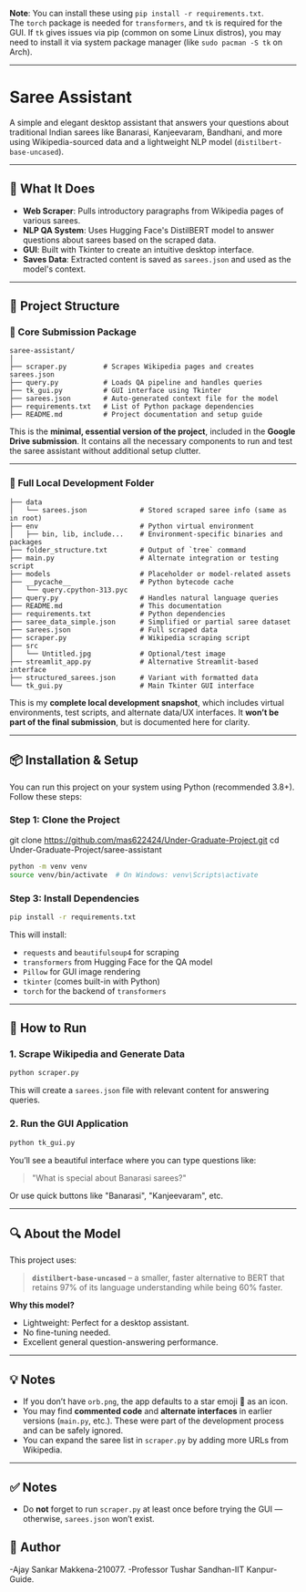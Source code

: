 **Note**: You can install these using `pip install -r requirements.txt`.  
The `torch` package is needed for `transformers`, and `tk` is required for the GUI. If `tk` gives issues via pip (common on some Linux distros), you may need to install it via system package manager (like `sudo pacman -S tk` on Arch).

---

# Saree Assistant

A simple and elegant desktop assistant that answers your questions about traditional Indian sarees like Banarasi, Kanjeevaram, Bandhani, and more using Wikipedia-sourced data and a lightweight NLP model (`distilbert-base-uncased`).

---

## 🧠 What It Does

- **Web Scraper**: Pulls introductory paragraphs from Wikipedia pages of various sarees.
- **NLP QA System**: Uses Hugging Face's DistilBERT model to answer questions about sarees based on the scraped data.
- **GUI**: Built with Tkinter to create an intuitive desktop interface.
- **Saves Data**: Extracted content is saved as `sarees.json` and used as the model's context.

---

## 📂 Project Structure

### 🔹 Core Submission Package

```text
saree-assistant/
│
├── scraper.py         # Scrapes Wikipedia pages and creates sarees.json
├── query.py           # Loads QA pipeline and handles queries
├── tk_gui.py          # GUI interface using Tkinter
├── sarees.json        # Auto-generated context file for the model
├── requirements.txt   # List of Python package dependencies
├── README.md          # Project documentation and setup guide
```

This is the **minimal, essential version of the project**, included in the **Google Drive submission**. It contains all the necessary components to run and test the saree assistant without additional setup clutter.

---

### 🔸 Full Local Development Folder

```text
├── data
│   └── sarees.json             # Stored scraped saree info (same as in root)
├── env                         # Python virtual environment
│   ├── bin, lib, include...    # Environment-specific binaries and packages
├── folder_structure.txt        # Output of `tree` command
├── main.py                     # Alternate integration or testing script
├── models                      # Placeholder or model-related assets
├── __pycache__                 # Python bytecode cache
│   └── query.cpython-313.pyc
├── query.py                    # Handles natural language queries
├── README.md                   # This documentation
├── requirements.txt            # Python dependencies
├── saree_data_simple.json      # Simplified or partial saree dataset
├── sarees.json                 # Full scraped data
├── scraper.py                  # Wikipedia scraping script
├── src
│   └── Untitled.jpg            # Optional/test image
├── streamlit_app.py            # Alternative Streamlit-based interface
├── structured_sarees.json      # Variant with formatted data
└── tk_gui.py                   # Main Tkinter GUI interface
```

This is my **complete local development snapshot**, which includes virtual environments, test scripts, and alternate data/UX interfaces. It **won’t be part of the final submission**, but is documented here for clarity.

---

## 📦 Installation & Setup

You can run this project on your system using Python (recommended 3.8+). Follow these steps:

### Step 1: Clone the Project

 git clone https://github.com/mas622424/Under-Graduate-Project.git
 cd Under-Graduate-Project/saree-assistant


```bash
python -m venv venv
source venv/bin/activate  # On Windows: venv\Scripts\activate
```

### Step 3: Install Dependencies

```bash
pip install -r requirements.txt
```

This will install:

- `requests` and `beautifulsoup4` for scraping
- `transformers` from Hugging Face for the QA model
- `Pillow` for GUI image rendering
- `tkinter` (comes built-in with Python)
- `torch` for the backend of `transformers`

---

## 🚀 How to Run

### 1. Scrape Wikipedia and Generate Data

```bash
python scraper.py
```

This will create a `sarees.json` file with relevant content for answering queries.

### 2. Run the GUI Application

```bash
python tk_gui.py
```

You’ll see a beautiful interface where you can type questions like:

> "What is special about Banarasi sarees?"

Or use quick buttons like "Banarasi", "Kanjeevaram", etc.

---

## 🔍 About the Model

This project uses:

> **`distilbert-base-uncased`** – a smaller, faster alternative to BERT that retains 97% of its language understanding while being 60% faster.

**Why this model?**
- Lightweight: Perfect for a desktop assistant.
- No fine-tuning needed.
- Excellent general question-answering performance.

---

## 💡 Notes

- If you don’t have `orb.png`, the app defaults to a star emoji 🌟 as an icon.
- You may find **commented code** and **alternate interfaces** in earlier versions (`main.py`, etc.). These were part of the development process and can be safely ignored.
- You can expand the saree list in `scraper.py` by adding more URLs from Wikipedia.

---

## ✅  Notes


- Do **not** forget to run `scraper.py` at least once before trying the GUI — otherwise, `sarees.json` won’t exist.


## 👤 Author

-Ajay Sankar Makkena-210077.
-Professor Tushar Sandhan-IIT Kanpur-Guide.
